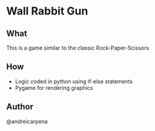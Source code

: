 # Wall Rabbit Gun

## What
This is a game similar to the classic Rock-Paper-Scissors

## How
- Logic coded in python using if-else statements
- Pygame for rendering graphics

## Author
@andreicarpena